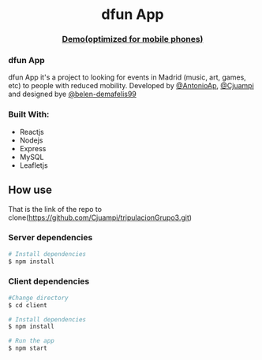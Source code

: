 <h1 align="center">dfun App</h1>
<div align="center">
  <h3><a href="http://dfunapp.herokuapp.com/">Demo(optimized for mobile phones)</a></h3>
</div>

### dfun App
dfun App it's a project to looking for events in Madrid (music, art, games, etc) to people with reduced mobility. Developed by [@AntonioAp](https://github.com/AntonioAp), [@Cjuampi](https://github.com/Cjuampi) and designed bye [@belen-demafelis99](https://github.com/belen-demafelis99)

### Built With:
- Reactjs
- Nodejs
- Express
- MySQL
- Leafletjs

##  How use
That is the link of the repo to clone(https://github.com/Cjuampi/tripulacionGrupo3.git)

### Server dependencies
```bash
# Install dependencies
$ npm install
```
### Client dependencies
```bash
#Change directory 
$ cd client

# Install dependencies
$ npm install

# Run the app
$ npm start
